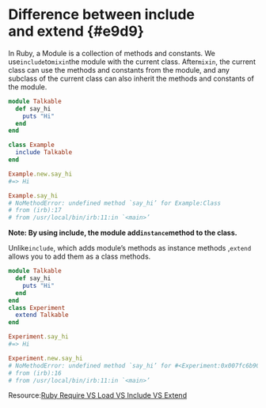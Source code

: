 # Difference between include and extend {#e9d9}

In Ruby, a Module is a collection of methods and constants. We use`include`to`mixin`the module with the current class. After`mixin`, the current class can use the methods and constants from the module, and any subclass of the current class can also inherit the methods and constants of the module.

```ruby
module Talkable
  def say_hi
    puts "Hi"
  end
end

class Example
  include Talkable
end

Example.new.say_hi
#=> Hi

Example.say_hi
# NoMethodError: undefined method `say_hi’ for Example:Class
# from (irb):17
# from /usr/local/bin/irb:11:in `<main>’
```

**Note: By using include, the module add`instance`method to the class.**

Unlike`include`, which adds module’s methods as instance methods ,`extend` allows you to add them as a class methods.

```ruby
module Talkable
  def say_hi
    puts "Hi"
  end
end
class Experiment
  extend Talkable
end

Experiment.say_hi
#=> Hi

Experiment.new.say_hi
# NoMethodError: undefined method `say_hi’ for #<Experiment:0x007fc6b90e5178>
# from (irb):16
# from /usr/local/bin/irb:11:in `<main>’
```

Resource:[Ruby Require VS Load VS Include VS Extend](http://ionrails.com/2009/09/19/ruby_require-vs-load-vs-include-vs-extend/)

  


